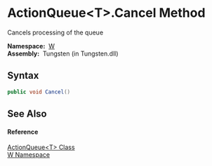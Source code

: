 ActionQueue&lt;T>.Cancel Method
===============================
  Cancels processing of the queue

  **Namespace:**  [W][1]  
  **Assembly:**  Tungsten (in Tungsten.dll)

Syntax
------

```csharp
public void Cancel()
```


See Also
--------

#### Reference
[ActionQueue&lt;T> Class][2]  
[W Namespace][1]  

[1]: ../README.md
[2]: README.md
[3]: ../../_icons/Help.png